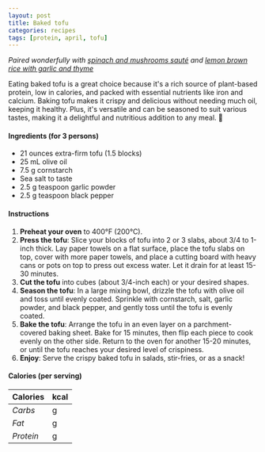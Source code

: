 ```yaml
---
layout: post
title: Baked tofu
categories: recipes
tags: [protein, april, tofu]
---
```


*Paired wonderfully with <a href="/recipes/spinach-and-mushrooms-sauté">spinach and mushrooms sauté</a> and <a href="/recipes/lemon-brown-rice-garlic-thyme">lemon brown rice with garlic and thyme</a>*

Eating baked tofu is a great choice because it's a rich source of plant-based protein, low in calories, and packed with essential nutrients like iron and calcium. Baking tofu makes it crispy and delicious without needing much oil, keeping it healthy. Plus, it's versatile and can be seasoned to suit various tastes, making it a delightful and nutritious addition to any meal. 🌱

#### Ingredients (for 3 persons)
- 21 ounces extra-firm tofu (1.5 blocks)
- 25 mL  olive oil
- 7.5 g cornstarch
- Sea salt to taste
- 2.5 g teaspoon garlic powder
- 2.5 g teaspoon black pepper

#### Instructions

1. **Preheat your oven** to 400°F (200°C).
2. **Press the tofu**: Slice your blocks of tofu into 2 or 3 slabs, about 3/4 to 1-inch thick. Lay paper towels on a flat surface, place the tofu slabs on top, cover with more paper towels, and place a cutting board with heavy cans or pots on top to press out excess water. Let it drain for at least 15-30 minutes.
3. **Cut the tofu** into cubes (about 3/4-inch each) or your desired shapes.
4. **Season the tofu**: In a large mixing bowl, drizzle the tofu with olive oil and toss until evenly coated. Sprinkle with cornstarch, salt, garlic powder, and black pepper, and gently toss until the tofu is evenly coated.
5. **Bake the tofu**: Arrange the tofu in an even layer on a parchment-covered baking sheet. Bake for 15 minutes, then flip each piece to cook evenly on the other side. Return to the oven for another 15-20 minutes, or until the tofu reaches your desired level of crispiness.
6. **Enjoy**: Serve the crispy baked tofu in salads, stir-fries, or as a snack!

#### Calories (per serving)

| **Calories** | kcal |
| ----------- | ----------- |
| *Carbs* |  g |
| *Fat* |  g |
| *Protein* |  g |
